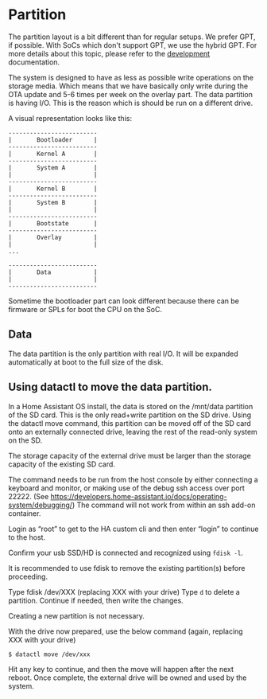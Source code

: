 # Partition

The partition layout is a bit different than for regular setups. We prefer GPT, if possible. With SoCs which don't support GPT, we use the hybrid GPT. For more details about this topic, please refer to the [development](development.md) documentation.

The system is designed to have as less as possible write operations on the storage media. Which means that we have basically only write during the OTA update and 5-6 times per week on the overlay part. The data partition is having I/O. This is the reason which is should be run on a different drive.

A visual representation looks like this:

```text
-------------------------
|       Bootloader      |
-------------------------
|       Kernel A        |
-------------------------
|       System A        |
|                       |
-------------------------
|       Kernel B        |
-------------------------
|       System B        |
|                       |
-------------------------
|       Bootstate       |
-------------------------
|       Overlay         |
|                       |
...

-------------------------
|       Data            |
|                       |
-------------------------
```

Sometime the bootloader part can look different because there can be firmware or SPLs for boot the CPU on the SoC.

## Data

The data partition is the only partition with real I/O. It will be expanded automatically at boot to the full size of the disk.


## Using datactl to move the data partition.

In a Home Assistant OS install, the data is stored on the /mnt/data partition of the SD card. This is the only read+write partition on the SD drive. Using the datactl move command, this partition can be moved off of the SD card onto an externally connected drive, leaving the rest of the read-only system on the SD.

The storage capacity of the external drive must be larger than the storage capacity of the existing SD card.



The command needs to be run from the host console by either connecting a keyboard and monitor, or making use of the debug ssh access over port 22222. (See https://developers.home-assistant.io/docs/operating-system/debugging/) The command will not work from within an ssh add-on container.

Login as “root” to get to the HA custom cli and then enter “login” to continue to the host.

Confirm your usb SSD/HD is connected and recognized using `fdisk -l`.

It is recommended to use fdisk to remove the existing partition(s) before proceeding.

Type fdisk /dev/XXX (replacing XXX with your drive)
Type `d` to delete a partition.
Continue if needed, then write the changes.

Creating a new partition is not necessary.

With the drive now prepared, use the below command (again, replacing XXX with your drive)

```sh
$ datactl move /dev/xxx
```

Hit any key to continue, and then the move will happen after the next reboot. Once complete, the external drive will be owned and used by the system.
